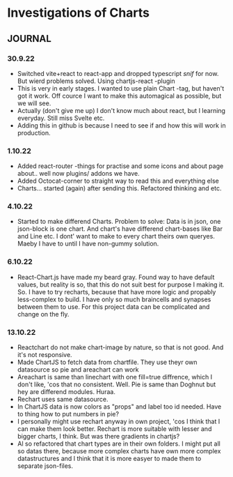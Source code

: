 # Investigations of Charts

## JOURNAL

### 30.9.22

- Switched vite+react to react-app and dropped typescript *snif* for now. But wierd problems solved. Using chartjs-react -plugin
- This is very in early stages. I wanted to use plain Chart -tag, but haven't got it work. Off cource I want to make this automagical as possible, but we will see.  
- Actually (don't give me up) I don't know much about react, but I learning everyday. Still miss Svelte etc.
- Adding this in github is because I need to see if and how this will work in production.
  
### 1.10.22

- Added react-router -things for practise and some icons and about page about.. well now plugins/ addons we have.
- Added Octocat-corner to straight way to read this and everything else
- Charts... started (again) after sending this. Refactored thinking and etc.

### 4.10.22

- Started to make differend Charts. Problem to solve: Data is in json, one json-block is one chart. And chart's have differend chart-bases like Bar and Line etc. I dont' want to make to every chart theirs own queryes. Maeby I have to until I have non-gummy solution.

### 6.10.22

- React-Chart.js have made my beard gray. Found way to have default values, but reality is so, that this do not suit best for purpose I making it. So. I have to try recharts, because that have more logic and propably less-complex to build. I have only so much braincells and synapses between them to use. For this project data can be complicated and change on the fly.

### 13.10.22

- Reactchart do not make chart-image by nature, so that is not good. And it's not responsive.
- Made ChartJS to fetch data from chartfile. They use theyr own datasource so pie and areachart can work
- Areachart is same than linechart with one fill=true diffrence, which I don't like, 'cos that no consistent. Well. Pie is same than Doghnut but hey are differend modules. Huraa.
- Rechart uses same datasource. 
- In ChartJS data is now colors as "props" and label too id needed. Have to thing how to put numbers in pie?
- I personally might use rechart anyway in own project, 'cos I think that I can make them look better. Rechart is more suitable with lesser and bigger charts, I think. But was there gradients in chartjs? 
- Al so refactored that chart types are in their own folders. I might put all so datas there, because more complex charts have own more complex datastructures and I think that it is more easyer to made them to separate json-files.